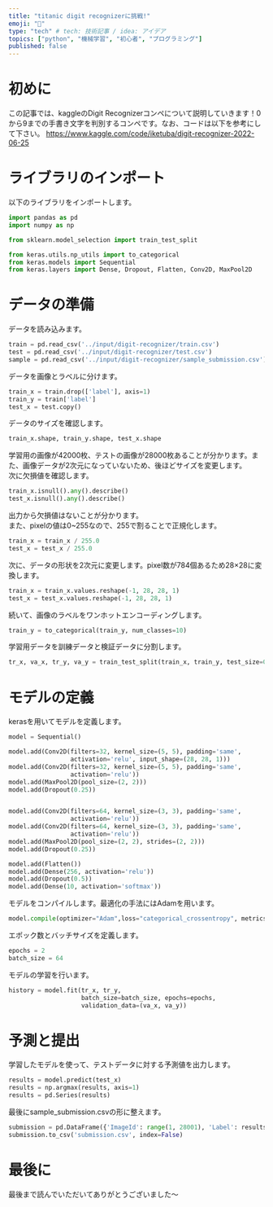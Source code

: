 ```yaml
---
title: "titanic digit recognizerに挑戦!"
emoji: "👋"
type: "tech" # tech: 技術記事 / idea: アイデア
topics: ["python", "機械学習", "初心者", "プログラミング"]
published: false
---
```

# 初めに
この記事では、kaggleのDigit Recognizerコンペについて説明していきます！0から9までの手書き文字を判別するコンペです。なお、コードは以下を参考にして下さい。
https://www.kaggle.com/code/iketuba/digit-recognizer-2022-06-25

# ライブラリのインポート
以下のライブラリをインポートします。
```py
import pandas as pd
import numpy as np

from sklearn.model_selection import train_test_split

from keras.utils.np_utils import to_categorical
from keras.models import Sequential
from keras.layers import Dense, Dropout, Flatten, Conv2D, MaxPool2D
```

# データの準備
データを読み込みます。
```py
train = pd.read_csv('../input/digit-recognizer/train.csv')
test = pd.read_csv('../input/digit-recognizer/test.csv')
sample = pd.read_csv('../input/digit-recognizer/sample_submission.csv')
```

データを画像とラベルに分けます。
```py
train_x = train.drop(['label'], axis=1)
train_y = train['label']
test_x = test.copy()
```

データのサイズを確認します。
```py
train_x.shape, train_y.shape, test_x.shape
```

学習用の画像が42000枚、テストの画像が28000枚あることが分かります。また、画像データが2次元になっていないため、後ほどサイズを変更します。<br>次に欠損値を確認します。
```py
train_x.isnull().any().describe()
test_x.isnull().any().describe()
```

出力から欠損値はないことが分かります。<br>また、pixelの値は0~255なので、255で割ることで正規化します。
```py
train_x = train_x / 255.0
test_x = test_x / 255.0
```

次に、データの形状を2次元に変更します。pixel数が784個あるため28×28に変換します。
```py
train_x = train_x.values.reshape(-1, 28, 28, 1)
test_x = test_x.values.reshape(-1, 28, 28, 1)
```

続いて、画像のラベルをワンホットエンコーディングします。
```py
train_y = to_categorical(train_y, num_classes=10)
```

学習用データを訓練データと検証データに分割します。
```py
tr_x, va_x, tr_y, va_y = train_test_split(train_x, train_y, test_size=0.2, random_state=0)
```

# モデルの定義
kerasを用いてモデルを定義します。
```py
model = Sequential()

model.add(Conv2D(filters=32, kernel_size=(5, 5), padding='same',
                 activation='relu', input_shape=(28, 28, 1)))
model.add(Conv2D(filters=32, kernel_size=(5, 5), padding='same',
                 activation='relu'))
model.add(MaxPool2D(pool_size=(2, 2)))
model.add(Dropout(0.25))


model.add(Conv2D(filters=64, kernel_size=(3, 3), padding='same',
                 activation='relu'))
model.add(Conv2D(filters=64, kernel_size=(3, 3), padding='same',
                 activation='relu'))
model.add(MaxPool2D(pool_size=(2, 2), strides=(2, 2)))
model.add(Dropout(0.25))

model.add(Flatten())
model.add(Dense(256, activation='relu'))
model.add(Dropout(0.5))
model.add(Dense(10, activation='softmax'))
```

モデルをコンパイルします。最適化の手法にはAdamを用います。
```py
model.compile(optimizer="Adam",loss="categorical_crossentropy", metrics=["accuracy"])
```

エポック数とバッチサイズを定義します。
```py
epochs = 2
batch_size = 64
```

モデルの学習を行います。
```py
history = model.fit(tr_x, tr_y, 
                    batch_size=batch_size, epochs=epochs, 
                    validation_data=(va_x, va_y))
```

# 予測と提出
学習したモデルを使って、テストデータに対する予測値を出力します。
```py
results = model.predict(test_x)
results = np.argmax(results, axis=1)
results = pd.Series(results)
```

最後にsample_submission.csvの形に整えます。
```py
submission = pd.DataFrame({'ImageId': range(1, 28001), 'Label': results})
submission.to_csv('submission.csv', index=False)
```

# 最後に
最後まで読んでいただいてありがとうございました～
